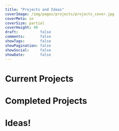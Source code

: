 ```yaml
---
title: "Projects and Ideas"
coverImage: /img/pages/projects/projects_cover.jpg
coverMeta: in
coverSize: partial
coverHeight: 40
draft:          false
comments:       false
showTags:       false
showPagination: false
showSocial:     false
showDate:       false
---
```


# Current Projects

# Completed Projects

# Ideas!